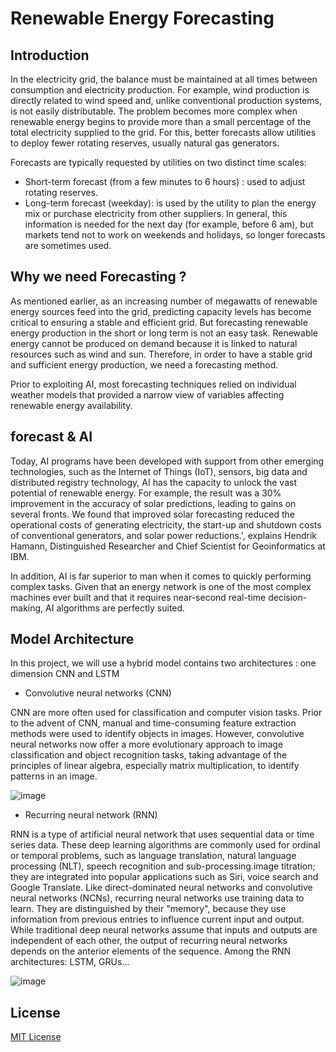 # Renewable Energy Forecasting

## Introduction

In the electricity grid, the balance must be maintained at all times between consumption and electricity production. For example, wind production is directly related to wind speed and, unlike conventional production systems, is not easily distributable.  The problem becomes more complex when renewable energy begins to provide more than a small percentage of the total electricity supplied to the grid. For this, better forecasts allow utilities to deploy fewer rotating reserves, usually natural gas generators.

Forecasts are typically requested by utilities on two distinct time scales:

* Short-term forecast (from a few minutes to 6 hours) : used to adjust rotating reserves.
* Long-term forecast (weekday): is used by the utility to plan the energy mix or purchase electricity from other suppliers. In general, this information is needed for the next day (for example, before 6 am), but markets tend not to work on weekends and holidays, so longer forecasts are sometimes used.

## Why we need Forecasting ?

As mentioned earlier, as an increasing number of megawatts of renewable energy sources feed into the grid, predicting capacity levels has become critical to ensuring a stable and efficient grid. But forecasting renewable energy production in the short or long term is not an easy task. Renewable energy cannot be produced on demand because it is linked to natural resources such as wind and sun. Therefore, in order to have a stable grid and sufficient energy production, we need a forecasting method.

Prior to exploiting AI, most forecasting techniques relied on individual weather models that provided a narrow view of variables affecting renewable energy availability.

## forecast & AI

Today, AI programs have been developed with support from other emerging technologies, such as the Internet of Things (IoT), sensors, big data and distributed registry technology, AI has the capacity to unlock the vast potential of renewable energy. For example, the result was a 30% improvement in the accuracy of solar predictions, leading to gains on several fronts. We found that improved solar forecasting reduced the operational costs of generating electricity, the start-up and shutdown costs of conventional generators, and solar power reductions.', explains Hendrik Hamann, Distinguished Researcher and Chief Scientist for Geoinformatics at IBM.

In addition, AI is far superior to man when it comes to quickly performing complex tasks. Given that an energy network is one of the most complex machines ever built and that it requires near-second real-time decision-making, AI algorithms are perfectly suited.

## Model Architecture

In this project, we will use a hybrid model contains two architectures : one dimension CNN and LSTM 

* Convolutive neural networks (CNN) 

CNN are more often used for classification and computer vision tasks. Prior to the advent of CNN, manual and time-consuming feature extraction methods were used to identify objects in images. However, convolutive neural networks now offer a more evolutionary approach to image classification and object recognition tasks, taking advantage of the principles of linear algebra, especially matrix multiplication, to identify patterns in an image.

![image](https://user-images.githubusercontent.com/102489525/231289434-dca42906-8709-4808-b543-568e6f8566b7.png)

* Recurring neural network (RNN) 

RNN is a type of artificial neural network that uses sequential data or time series data. These deep learning algorithms are commonly used for ordinal or temporal problems, such as language translation, natural language processing (NLT), speech recognition and sub-processing.image titration; they are integrated into popular applications such as Siri, voice search and Google Translate. Like direct-dominated neural networks and convolutive neural networks (NCNs), recurring neural networks use training data to learn. They are distinguished by their "memory", because they use information from previous entries to influence current input and output. While traditional deep neural networks assume that inputs and outputs are independent of each other, the output of recurring neural networks depends on the anterior elements of the sequence. Among the RNN architectures: LSTM, GRUs…  

![image](https://user-images.githubusercontent.com/102489525/231288902-5e206685-32f7-4daf-ab2d-5e895f1ae2c7.png)


## License

[MIT License](LICENSE)

